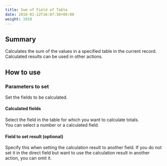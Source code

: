 ```yaml
---
title: Sum of Field of Table
date: 2018-01-22T16:07:50+09:00
weight: 1010
---
```

## Summary

Calculates the sum of the values in a specified table in the current record.  
Calculated results can be used in other actions.

## How to use

### Parameters to set

Set the fields to be calculated.

#### Calculated fields

Select the field in the table for which you want to calculate totals.  
You can select a number or a calculated field.

#### Field to set result (optional)

Specify this when setting the calculation result to another field. If you do not set it in the direct field but want to use the calculation result in another action, you can omit it.
